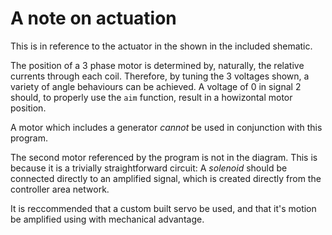 # A note on actuation

This is in reference to the actuator in the shown in the included shematic.

The position of a 3 phase motor is determined by,
naturally, the relative currents through each coil.
Therefore, by tuning the 3 voltages shown,
a variety of angle behaviours can be achieved.
A voltage of 0 in signal 2 should, to properly use the `aim` function,
result in a howizontal motor position.

A motor which includes a generator *cannot*
be used in conjunction with this program.

The second motor referenced by the program is not in the diagram.
This is because it is a trivially straightforward circuit:
A *solenoid* should be connected directly to an amplified signal,
which is created directly from the controller area network.

It is reccommended that a custom built servo be used,
and that it's motion be amplified using with mechanical advantage.
